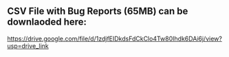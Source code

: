 
## CSV File with Bug Reports (65MB) can be downlaoded here:
https://drive.google.com/file/d/1zdjfEIDkdsFdCkClo4Tw80Ihdk6DAi6j/view?usp=drive_link
